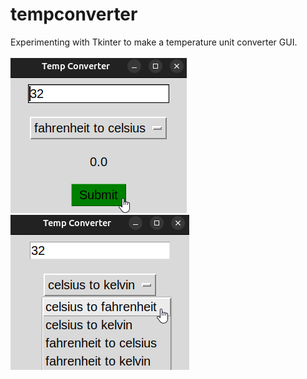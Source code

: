 # tempconverter
Experimenting with Tkinter to make a temperature unit converter GUI. <br> <br>
<img src="https://github.com/jonzilinsky/pictures/blob/main/tempconverter1.png?raw=true">
<img src="https://github.com/jonzilinsky/pictures/blob/main/tempconverter2.png?raw=true">
